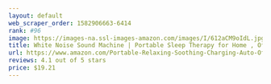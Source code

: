 ```yaml
---
layout: default 
﻿web_scraper_order: 1582906663-6414
rank: #96
image: https://images-na.ssl-images-amazon.com/images/I/612aCM9oIdL.jpg
title: White Noise Sound Machine | Portable Sleep Therapy for Home , Office , Baby & Travel | 6…
url: https://www.amazon.com/Portable-Relaxing-Soothing-Charging-Auto-Off/dp/B00A2JBMRE/ref=zg_mw_hpc_96?_encoding=UTF8&psc=1&refRID=25WQDBTAJF2JRCYG7BG8
reviews: 4.1 out of 5 stars
price: $19.21 
---
```

